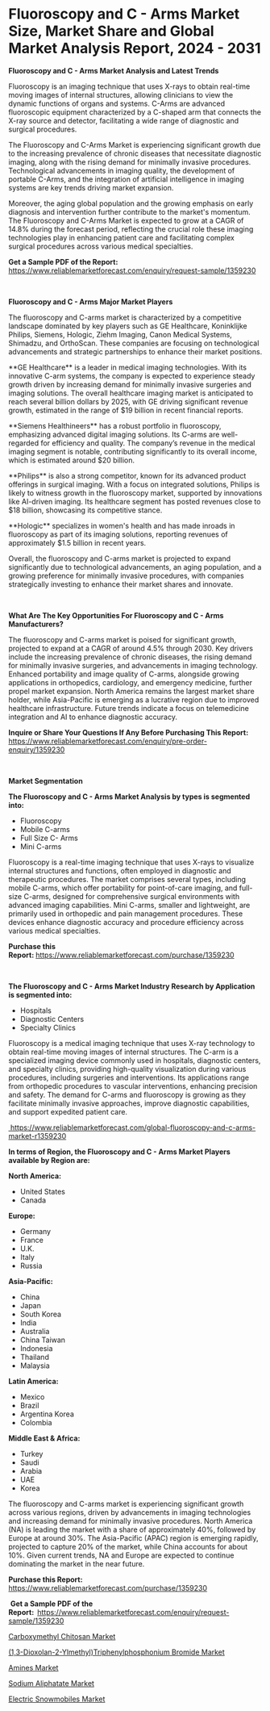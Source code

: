 <p><h1>Fluoroscopy and C - Arms Market Size, Market Share and Global Market Analysis Report, 2024 - 2031</h1></p><p><strong>Fluoroscopy and C - Arms Market Analysis and Latest Trends</strong></p>
<p><p>Fluoroscopy is an imaging technique that uses X-rays to obtain real-time moving images of internal structures, allowing clinicians to view the dynamic functions of organs and systems. C-Arms are advanced fluoroscopic equipment characterized by a C-shaped arm that connects the X-ray source and detector, facilitating a wide range of diagnostic and surgical procedures.</p><p>The Fluoroscopy and C-Arms Market is experiencing significant growth due to the increasing prevalence of chronic diseases that necessitate diagnostic imaging, along with the rising demand for minimally invasive procedures. Technological advancements in imaging quality, the development of portable C-Arms, and the integration of artificial intelligence in imaging systems are key trends driving market expansion. </p><p>Moreover, the aging global population and the growing emphasis on early diagnosis and intervention further contribute to the market's momentum. The Fluoroscopy and C-Arms Market is expected to grow at a CAGR of 14.8% during the forecast period, reflecting the crucial role these imaging technologies play in enhancing patient care and facilitating complex surgical procedures across various medical specialties.</p></p>
<p><strong>Get a Sample PDF of the Report:&nbsp;</strong> <a href="https://www.reliablemarketforecast.com/enquiry/request-sample/1359230?utm_campaign=1833&utm_medium=2&utm_source=Github&utm_content=ia&utm_term=05122024&utm_id=fluoroscopy-and-c-arms">https://www.reliablemarketforecast.com/enquiry/request-sample/1359230</a></p>
<p>&nbsp;</p>
<p><strong>Fluoroscopy and C - Arms Major Market Players</strong></p>
<p><p>The fluoroscopy and C-arms market is characterized by a competitive landscape dominated by key players such as GE Healthcare, Koninklijke Philips, Siemens, Hologic, Ziehm Imaging, Canon Medical Systems, Shimadzu, and OrthoScan. These companies are focusing on technological advancements and strategic partnerships to enhance their market positions.</p><p>**GE Healthcare** is a leader in medical imaging technologies. With its innovative C-arm systems, the company is expected to experience steady growth driven by increasing demand for minimally invasive surgeries and imaging solutions. The overall healthcare imaging market is anticipated to reach several billion dollars by 2025, with GE driving significant revenue growth, estimated in the range of $19 billion in recent financial reports.</p><p>**Siemens Healthineers** has a robust portfolio in fluoroscopy, emphasizing advanced digital imaging solutions. Its C-arms are well-regarded for efficiency and quality. The company’s revenue in the medical imaging segment is notable, contributing significantly to its overall income, which is estimated around $20 billion.</p><p>**Philips** is also a strong competitor, known for its advanced product offerings in surgical imaging. With a focus on integrated solutions, Philips is likely to witness growth in the fluoroscopy market, supported by innovations like AI-driven imaging. Its healthcare segment has posted revenues close to $18 billion, showcasing its competitive stance.</p><p>**Hologic** specializes in women's health and has made inroads in fluoroscopy as part of its imaging solutions, reporting revenues of approximately $1.5 billion in recent years.</p><p>Overall, the fluoroscopy and C-arms market is projected to expand significantly due to technological advancements, an aging population, and a growing preference for minimally invasive procedures, with companies strategically investing to enhance their market shares and innovate.</p></p>
<p>&nbsp;</p>
<p><strong>What Are The Key Opportunities For Fluoroscopy and C - Arms Manufacturers?</strong></p>
<p><p>The fluoroscopy and C-arms market is poised for significant growth, projected to expand at a CAGR of around 4.5% through 2030. Key drivers include the increasing prevalence of chronic diseases, the rising demand for minimally invasive surgeries, and advancements in imaging technology. Enhanced portability and image quality of C-arms, alongside growing applications in orthopedics, cardiology, and emergency medicine, further propel market expansion. North America remains the largest market share holder, while Asia-Pacific is emerging as a lucrative region due to improved healthcare infrastructure. Future trends indicate a focus on telemedicine integration and AI to enhance diagnostic accuracy.</p></p>
<p><strong>Inquire or Share Your Questions If Any Before Purchasing This Report:</strong> <a href="https://www.reliablemarketforecast.com/enquiry/pre-order-enquiry/1359230?utm_campaign=1833&utm_medium=2&utm_source=Github&utm_content=ia&utm_term=05122024&utm_id=fluoroscopy-and-c-arms">https://www.reliablemarketforecast.com/enquiry/pre-order-enquiry/1359230</a></p>
<p>&nbsp;</p>
<p><strong>Market Segmentation</strong></p>
<p><strong>The Fluoroscopy and C - Arms Market Analysis by types is segmented into:</strong></p>
<p><ul><li>Fluoroscopy</li><li>Mobile C-arms</li><li>Full Size C- Arms</li><li>Mini C-arms</li></ul></p>
<p><p>Fluoroscopy is a real-time imaging technique that uses X-rays to visualize internal structures and functions, often employed in diagnostic and therapeutic procedures. The market comprises several types, including mobile C-arms, which offer portability for point-of-care imaging, and full-size C-arms, designed for comprehensive surgical environments with advanced imaging capabilities. Mini C-arms, smaller and lightweight, are primarily used in orthopedic and pain management procedures. These devices enhance diagnostic accuracy and procedure efficiency across various medical specialties.</p></p>
<p><strong>Purchase this Report:&nbsp;</strong><a href="https://www.reliablemarketforecast.com/purchase/1359230?utm_campaign=1833&utm_medium=2&utm_source=Github&utm_content=ia&utm_term=05122024&utm_id=fluoroscopy-and-c-arms">https://www.reliablemarketforecast.com/purchase/1359230</a></p>
<p>&nbsp;</p>
<p><strong>The Fluoroscopy and C - Arms Market Industry Research by Application is segmented into:</strong></p>
<p><ul><li>Hospitals</li><li>Diagnostic Centers</li><li>Specialty Clinics</li></ul></p>
<p><p>Fluoroscopy is a medical imaging technique that uses X-ray technology to obtain real-time moving images of internal structures. The C-arm is a specialized imaging device commonly used in hospitals, diagnostic centers, and specialty clinics, providing high-quality visualization during various procedures, including surgeries and interventions. Its applications range from orthopedic procedures to vascular interventions, enhancing precision and safety. The demand for C-arms and fluoroscopy is growing as they facilitate minimally invasive approaches, improve diagnostic capabilities, and support expedited patient care.</p></p>
<p><a href="https://www.reliablemarketforecast.com/global-fluoroscopy-and-c-arms-market-r1359230?utm_campaign=1833&utm_medium=2&utm_source=Github&utm_content=ia&utm_term=05122024&utm_id=fluoroscopy-and-c-arms">&nbsp;https://www.reliablemarketforecast.com/global-fluoroscopy-and-c-arms-market-r1359230</a></p>
<p><strong>In terms of Region, the Fluoroscopy and C - Arms Market Players available by Region are:</strong></p>
<p>
    <p> <strong> North America: </strong>
        <ul>
            <li>United States</li>
            <li>Canada</li>
        </ul>
        </p> 
    <p> <strong> Europe: </strong>
        <ul>
            <li>Germany</li>
            <li>France</li>
            <li>U.K.</li>
            <li>Italy</li>
            <li>Russia</li>
        </ul>
        </p> 
    <p> <strong> Asia-Pacific: </strong>
        <ul>
            <li>China</li>
            <li>Japan</li>
            <li>South Korea</li>
            <li>India</li>
            <li>Australia</li>
            <li>China Taiwan</li>
            <li>Indonesia</li>
            <li>Thailand</li>
            <li>Malaysia</li>
        </ul>
        </p> 
    <p> <strong> Latin America: </strong>
        <ul>
            <li>Mexico</li>
            <li>Brazil</li>
            <li>Argentina Korea</li>
            <li>Colombia</li>
        </ul>
        </p> 
    <p> <strong> Middle East & Africa: </strong>
        <ul>
            <li>Turkey</li>
            <li>Saudi</li>
            <li>Arabia</li>
            <li>UAE</li>
            <li>Korea</li>
        </ul>
    </p>
    </p>
<p><p>The fluoroscopy and C-arms market is experiencing significant growth across various regions, driven by advancements in imaging technologies and increasing demand for minimally invasive procedures. North America (NA) is leading the market with a share of approximately 40%, followed by Europe at around 30%. The Asia-Pacific (APAC) region is emerging rapidly, projected to capture 20% of the market, while China accounts for about 10%. Given current trends, NA and Europe are expected to continue dominating the market in the near future.</p></p>
<p><strong>Purchase this Report: </strong><a href="https://www.reliablemarketforecast.com/purchase/1359230?utm_campaign=1833&utm_medium=2&utm_source=Github&utm_content=ia&utm_term=05122024&utm_id=fluoroscopy-and-c-arms">https://www.reliablemarketforecast.com/purchase/1359230</a></p>
<p>&nbsp;<strong>Get a Sample PDF of the Report:&nbsp;&nbsp;</strong><a href="https://www.reliablemarketforecast.com/enquiry/request-sample/1359230?utm_campaign=1833&utm_medium=2&utm_source=Github&utm_content=ia&utm_term=05122024&utm_id=fluoroscopy-and-c-arms">https://www.reliablemarketforecast.com/enquiry/request-sample/1359230</a></p>
<p><strong></strong></p>
<p><p><a href="https://www.linkedin.com/pulse/in-depth-report-carboxymethyl-chitosan-market-types-applications-ao0te?utm_campaign=1833&utm_medium=2&utm_source=Github&utm_content=ia&utm_term=05122024&utm_id=fluoroscopy-and-c-arms">Carboxymethyl Chitosan Market</a></p><p><a href="https://issuu.com/reportprime-2/docs/13-dioxolan-2-ylmethyltriphenylphosphonium-bromide?utm_campaign=1833&utm_medium=2&utm_source=Github&utm_content=ia&utm_term=05122024&utm_id=fluoroscopy-and-c-arms">(1,3-Dioxolan-2-Ylmethyl)Triphenylphosphonium Bromide Market</a></p><p><a href="https://www.linkedin.com/pulse/evaluating-impact-latest-trends-amines-market-size-share-ju1je?utm_campaign=1833&utm_medium=2&utm_source=Github&utm_content=ia&utm_term=05122024&utm_id=fluoroscopy-and-c-arms">Amines Market</a></p><p><a href="https://www.linkedin.com/pulse/consumer-behavior-shifts-sodium-aliphatate-market-demand-xuwre?utm_campaign=1833&utm_medium=2&utm_source=Github&utm_content=ia&utm_term=05122024&utm_id=fluoroscopy-and-c-arms">Sodium Aliphatate Market</a></p><p><a href="https://issuu.com/reportprime-2/docs/electric-snowmobiles-market-size-2030.pptx?utm_campaign=1833&utm_medium=2&utm_source=Github&utm_content=ia&utm_term=05122024&utm_id=fluoroscopy-and-c-arms">Electric Snowmobiles Market</a></p></p>